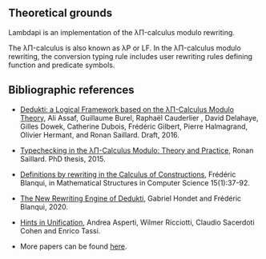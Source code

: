 Theoretical grounds
-------------------

Lambdapi is an implementation of the λΠ-calculus modulo rewriting.

The λΠ-calculus is also known as λP or LF. In the λΠ-calculus modulo rewriting, the conversion typing rule includes user rewriting rules defining function and predicate symbols.

Bibliographic references
------------------------

* [Dedukti: a Logical Framework based on the λΠ-Calculus Modulo Theory](http://www.lsv.fr/~dowek/Publi/expressing.pdf), Ali Assaf, Guillaume Burel, Raphaël Cauderlier , David Delahaye, Gilles Dowek, Catherine Dubois, Frédéric Gilbert, Pierre Halmagrand, Olivier Hermant, and Ronan Saillard. Draft, 2016.

* [Typechecking in the λΠ-Calculus Modulo: Theory and Practice](https://hal.inria.fr/tel-01299180), Ronan Saillard. PhD thesis, 2015.

* [Definitions by rewriting in the Calculus of Constructions](https://doi.org/10.1017/S0960129504004426), Frédéric Blanqui, in Mathematical Structures in Computer Science 15(1):37-92.

* [The New Rewriting Engine of Dedukti](https://www.semanticscholar.org/paper/The-New-Rewriting-Engine-of-Dedukti-Hondet-Blanqui/8ff6f9790779f9345ffa9bb02679b40e8d1d83aa), Gabriel Hondet and Frédéric Blanqui, 2020.

* [Hints in Unification](http://www.cs.unibo.it/~asperti/PAPERS/tphol09.pdf),
  Andrea Asperti, Wilmer Ricciotti, Claudio Sacerdoti Cohen and Enrico Tassi.

* More papers can be found [here](https://haltools.inria.fr/Public/afficheRequetePubli.php?labos_exp=deducteam&CB_auteur=oui&CB_titre=oui&CB_identifiant=oui&CB_article=oui&langue=Anglais&tri_exp=annee_publi&tri_exp2=typdoc&tri_exp3=date_publi&ordre_aff=TA&Fen=Aff&css=../css/VisuRubriqueEncadre.css).

